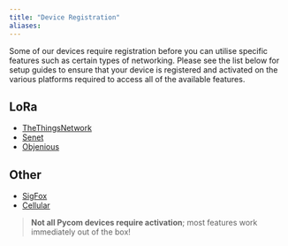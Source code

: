 ```yaml
---
title: "Device Registration"
aliases:
---
```


Some of our devices require registration before you can utilise specific features such as certain types of networking. Please see the list below for setup guides to ensure that your device is registered and activated on the various platforms required to access all of the available features.
## LoRa
* [TheThingsNetwork](/gettingstarted/registration/lora/ttn/)
* [Senet](/gettingstarted/registration/lora/senet/)
* [Objenious](/gettingstarted/registration/lora/objenious/)
## Other
* [SigFox](/gettingstarted/registration/sigfox/)
* [Cellular](/gettingstarted/registration/cellular/)

>**Not all Pycom devices require activation**; most features work immediately out of the box!

